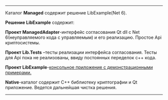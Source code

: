 <hr>
</p>
<p align="left">
Каталог <strong>Managed</strong> содержит решение LibExample(Net 6). 
</p>
<p align="left">
<p align="left">
<strong>Решение LibExample</strong> содержит:
</p>
<p align="left">
<strong>Проект ManagedAdapter</strong>-интерфейс согласования Qt dll с Net 6(неуправляемого кода с управляемым) и его реализацию. Простое Api криптосистемы.
</p>
<p align="left">
<strong>Проект Lib.Tests</strong> –тесты реализации интерфейса согласования. Тесты для Api пока не реализованы, ввиду постоянных переделок c++ кода.
</p>
<p align="left">
<strong>Проект LibExample</strong>-<a href="./LibExample/LibExample.md">консольное приложение с демонстрационными примерами. </a>
</p>
<p align="left">
<strong>Native</strong>-каталог содержит С++ библиотеку криптографии и Qt приложение. Ведется дальнейшая чистка решения.
</p>
<hr>